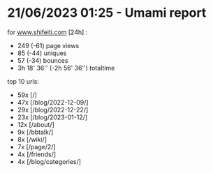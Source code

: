 # 21/06/2023 01:25 - Umami report
for www.shifeiti.com [24h] :

 - 249 (-61) page views
 - 85 (-44) uniques
 - 57 (-34) bounces
 - 3h 18' 36'' (-2h 56' 36'') totaltime


top 10 urls:
 - 59x [/]
 - 47x [/blog/2022-12-09/]
 - 29x [/blog/2022-12-22/]
 - 23x [/blog/2023-01-12/]
 - 12x [/about/]
 - 9x [/bbtalk/]
 - 8x [/wiki/]
 - 7x [/page/2/]
 - 4x [/friends/]
 - 4x [/blog/categories/]


